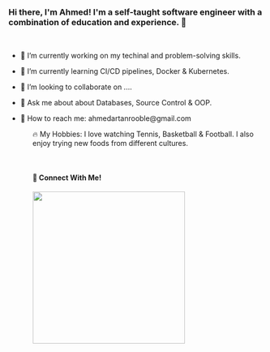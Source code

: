 ### Hi there, I'm Ahmed! I'm a self-taught software engineer with a combination of education and experience. 👋
<br>
<ul>
  <li><p>🔭 I’m currently working on my techinal and problem-solving skills.</p></li>
  <li><p>🌱 I’m currently learning CI/CD pipelines, Docker & Kubernetes.</p></li>
  <li><p>🤝 I’m looking to collaborate on  ....</p></li>
  <li><p>💬 Ask me about about Databases, Source Control & OOP.</p></li>
  <li><p>📧 How to reach me: ahmedartanrooble@gmail.com</p></li>
<ul>

<p>🔥 My Hobbies: I love watching Tennis, Basketball & Football. I also enjoy trying new foods from different cultures.</p>
<br>
<h4>👏 Connect With Me!</h4>
<a href="https://linkedin.com/arooble">
<img src="https://cdn-icons-png.flaticon.com/512/174/174857.png" width="300px"></img></a>
                                      

<!--
**arooble/arooble** is a ✨ _special_ ✨ repository because its `README.md` (this file) appears on your GitHub profile.

Here are some ideas to get you started:

- 🔭 I’m currently working on ...
- 🌱 I’m currently learning ...
- 👯 I’m looking to collaborate on ...
- 🤔 I’m looking for help with ...
- 💬 Ask me about ...
- 📫 How to reach me: ...
- 😄 Pronouns: ...
- ⚡ Fun fact: ...
-->
